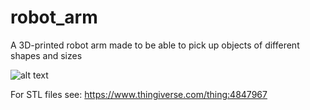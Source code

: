 # robot_arm
A 3D-printed robot arm made to be able to pick up objects of different shapes and sizes

![alt text](gifntext-gif.gif "Logo Title Text 1")

For STL files see: https://www.thingiverse.com/thing:4847967
